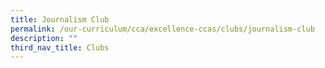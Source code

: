 ```yaml
---
title: Journalism Club
permalink: /our-curriculum/cca/excellence-ccas/clubs/journalism-club
description: ""
third_nav_title: Clubs
---
```

